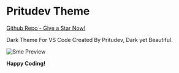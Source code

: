 # Pritudev Theme

[Github Repo - Give a Star Now!](https://github.com/pritudev/pritu-dark-theme)

Dark Theme For VS Code Created By Pritudev, Dark yet Beautiful.

![Sme Preview](https://cdn.discordapp.com/attachments/741555336980201483/885042277632835624/unknown.png)

**Happy Coding!**
